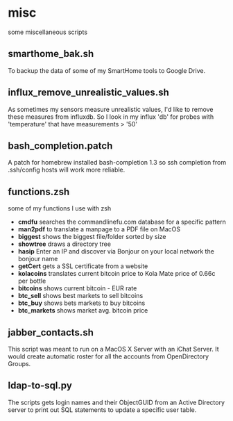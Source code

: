 # misc
some miscellaneous scripts

## smarthome_bak.sh
To backup the data of some of my SmartHome tools to Google Drive.

## influx_remove_unrealistic_values.sh
As sometimes my sensors measure unrealistic values, I'd like to remove these measures from influxdb.
So I look in my influx 'db' for probes with 'temperature' that have measurements > '50'

## bash_completion.patch
A patch for homebrew installed bash-completion 1.3 so ssh completion from .ssh/config hosts will work more reliable.

## functions.zsh
some of my functions I use with zsh
- **cmdfu**
searches the commandlinefu.com database for a specific pattern
- **man2pdf**
to translate a manpage to a PDF file on MacOS
- **biggest**
shows the biggest file/folder sorted by size
- **showtree**
draws a directory tree
- **hasip**
Enter an IP and discover via Bonjour on your local network the bonjour name
- **getCert**
gets a SSL certificate from a website
- **kolacoins**
translates current bitcoin price to Kola Mate price of 0.66c per bottle
- **bitcoins**
shows current bitcoin - EUR rate
- **btc_sell**
shows best markets to sell bitcoins
- **btc_buy**
shows bets markets to buy bitcoins
- **btc_markets**
shows market avg. bitcoin price

## jabber_contacts.sh
This script was meant to run on a MacOS X Server with an iChat Server.
It would create automatic roster for all the accounts from OpenDirectory Groups.

## ldap-to-sql.py
The scripts gets login names and their ObjectGUID from an Active Directory server
to print out SQL statements to update a specific user table.
